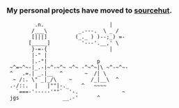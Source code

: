 ### My personal projects have moved to [sourcehut](https://sr.ht/~piotr-machura/).

```
         .n.                     |
        /___\          _.---.  \ _ /
        [|||]         (_._ ) )--;_) =-
       [_____]          '---'.__,' \
        }-=-{                    |
        |-" |
        |.-"|                p
 ~^=~^~-|_.-|~^-~^~ ~^~ -^~^~|\ ~^-~^~-
 ^   .=.| _.|__  ^       ~  /| \
  ~ /:. \" _|_/\    ~      /_|__\  ^
 .-/::.  |   |""|-._    ^   ~~~~
   `===-'-----'""`  '-.              ~
 jgs              __.-'      ^
```
